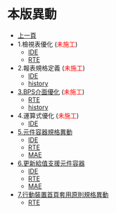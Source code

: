 # 本版異動

* [上一頁](../README.md)
* 1.檢視表優化  (<font color="red">未施工</font>)
  * [IDE](ITEM_1/IDE/README.md)
  * [RTE](ITEM_1/RTE/README.md)
* 2.報表規格定義  (<font color="red">未施工</font>)
  * [IDE](ITEM_2/IDE/README.md)
  * [history](ITEM_2/history.md)
* [3.BPS介面優化](ITEM_3/README.md) (<font color="red">未施工</font>)
  * [RTE](ITEM_3/RTE/README.md)
  * [history](ITEM_3/history.md)
* 4.運算式優化  (<font color="red">未施工</font>)
  * [IDE](ITEM_4/IDE/README.md)
* [5.元件容器規格異動](ITEM_5/README.md)
  * [IDE](ITEM_5/IDE/README.md)
  * [RTE](ITEM_5/RTE/README.md)
  * [MAE](ITEM_5/MAE/README.md)
* [6.更新給值支援元件容器](ITEM_6/README.md)
  * [IDE](ITEM_6/IDE/README.md)
  * [RTE](ITEM_6/RTE/README.md)
  * [MAE](ITEM_6/MAE/README.md)
* [7.行動裝置首頁套用原則規格異動](ITEM_7/README.md)
  * [RTE](ITEM_7/RTE/README.md)